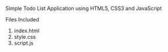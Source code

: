 Simple Todo List Application using HTML5, CSS3 and JavaScript

Files Included

1. index.html
2. style.css
3. script.js
